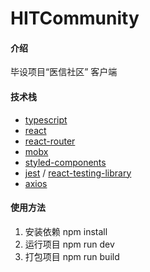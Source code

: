# HITCommunity

#### 介绍
毕设项目“医信社区” 客户端

#### 技术栈
- [typescript](https://www.tslang.cn/docs/home.html)
- [react](https://reactjs.org/tutorial/tutorial.html)
- [react-router](https://reacttraining.com/react-router)
- [mobx](https://mobx.js.org/)
- [styled-components](https://www.styled-components.com/docs)
- [jest](https://jestjs.io) / [react-testing-library](https://github.com/kentcdodds/react-testing-library)
- [axios](https://github.com/axios/axios)


#### 使用方法

1. 安装依赖  npm install
2. 运行项目  npm run dev
3. 打包项目  npm run build



